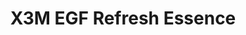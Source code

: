 ---
title: X3M EGF Refresh Essence
description: >-
  Denna essence innehåller en hög andel låmolekylär hyaluronsyra som kan
  penetrera huden och återfukta på djupet samt aktiva ingredienser som
  stimulerar kollagenproduktionen, minimerar hudirritationer, stärker upp och
  skyddar hudbarriären och ger en fin lyser 

  Appliceras efter rengöring och toner, innan dag/nattkräm.
image: /images/produkter/image9.jpg
shop_link: 'https://www.beauty-bar.se/partner/pipers-hudvard/?add-to-cart=1609'
info_link: 'https://www.beauty-bar.se/produkt/x3m-egf-refresh-essence50ml/'
pris: '495:-'
category: Essence
---